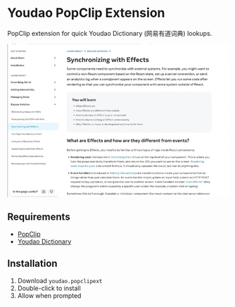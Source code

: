 # Youdao PopClip Extension

PopClip extension for quick Youdao Dictionary (网易有道词典) lookups.

![Screenshot](/screenshot.gif)

## Requirements

- [PopClip](https://pilotmoon.com/popclip/)
- [Youdao Dictionary](https://cidian.youdao.com/mac.html)

## Installation

1. Download `youdao.popclipext`
2. Double-click to install
3. Allow when prompted
